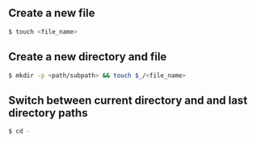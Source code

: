 

## Create a new file

```bash
$ touch <file_name>
```

## Create a new directory and file
```bash
$ mkdir -p <path/subpath> && touch $_/<file_name>
```

## Switch between current directory and and last directory paths
```bash
$ cd -
```


